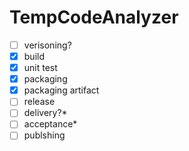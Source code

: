 # TempCodeAnalyzer

- [ ] verisoning?
- [x] build
- [x] unit test
- [x] packaging
- [x] packaging artifact
- [ ] release
- [ ] delivery?*
- [ ] acceptance*
- [ ] publshing

